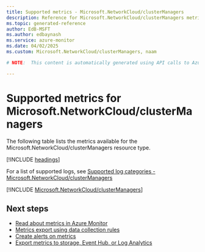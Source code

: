 ```yaml
---
title: Supported metrics - Microsoft.NetworkCloud/clusterManagers
description: Reference for Microsoft.NetworkCloud/clusterManagers metrics in Azure Monitor.
ms.topic: generated-reference
author: EdB-MSFT
ms.author: edbaynash
ms.service: azure-monitor
ms.date: 04/02/2025
ms.custom: Microsoft.NetworkCloud/clusterManagers, naam

# NOTE:  This content is automatically generated using API calls to Azure. Any edits made on these files will be overwritten in the next run of the script. 

---
```


  
# Supported metrics for Microsoft.NetworkCloud/clusterManagers
  
The following table lists the metrics available for the Microsoft.NetworkCloud/clusterManagers resource type.  
  
  
[!INCLUDE [headings](~/reusable-content/ce-skilling/azure/includes/azure-monitor/reference/metrics/metrics-headings.md)]  
  
  
  
For a list of supported logs, see [Supported log categories - Microsoft.NetworkCloud/clusterManagers](../supported-logs/microsoft-networkcloud-clustermanagers-logs.md)  
  
 

[!INCLUDE [Microsoft.NetworkCloud/clusterManagers](~/reusable-content/ce-skilling/azure/includes/azure-monitor/reference/metrics/microsoft-networkcloud-clustermanagers-metrics-include.md)]  



## Next steps

- [Read about metrics in Azure Monitor](/azure/azure-monitor/data-platform)
- [Metrics export using data collection rules](/azure/azure-monitor/essentials/data-collection-metrics)
- [Create alerts on metrics](/azure/azure-monitor/alerts/alerts-overview)
- [Export metrics to storage, Event Hub, or Log Analytics](/azure/azure-monitor/essentials/platform-logs-overview)

